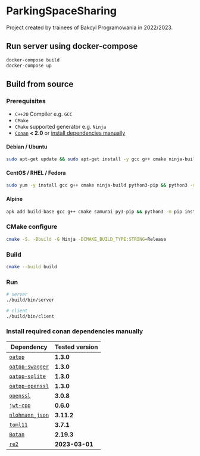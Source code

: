 # ParkingSpaceSharing
Project created by trainees of Bakcyl Programowania in 2022/2023.

## Run server using docker-compose

```bash
docker-compose build
docker-compose up
```

## Build from source

### Prerequisites
 - `C++20` Compiler e.g. `GCC`
 - `CMake`
 - `CMake` supported generator e.g. `Ninja`
 - [`Conan`](https://conan.io/) **< 2.0** or [install dependencies manually](#install-conan-dependencies-manually)

#### Debian / Ubuntu
```bash
sudo apt-get update && sudo apt-get install -y gcc g++ cmake ninja-build python3-pip && python3 -m pip install --user --upgrade conan==1.59
```

#### CentOS / RHEL / Fedora
```bash
sudo yum -y install gcc g++ cmake ninja-build python3-pip && python3 -m pip install --user --upgrade conan==1.59
```

#### Alpine
```bash
apk add build-base gcc g++ cmake samurai py3-pip && python3 -m pip install --user --upgrade conan==1.59
```

### CMake configure
```bash
cmake -S. -Bbuild -G Ninja -DCMAKE_BUILD_TYPE:STRING=Release
```

### Build
```bash
cmake --build build
```

### Run
```bash
# server
./build/bin/server

# client
./build/bin/client
```

### Install required conan dependencies manually

| Dependency                                                | Tested version |
|-----------------------------------------------------------|----------------|
| [`oatpp`](https://github.com/oatpp/oatpp)                 | **1.3.0**      |
| [`oatpp-swagger`](https://github.com/oatpp/oatpp-swagger) | **1.3.0**      |
| [`oatpp-sqlite`](https://github.com/oatpp/oatpp-sqlite)   | **1.3.0**      |
| [`oatpp-openssl`](https://github.com/oatpp/oatpp-openssl) | **1.3.0**      |
| [`openssl`](https://github.com/openssl/openssl)           | **3.0.8**      |
| [`jwt-cpp`](https://github.com/Thalhammer/jwt-cpp)        | **0.6.0**      |
| [`nlohmann_json`](https://github.com/nlohmann/json)       | **3.11.2**     |
| [`toml11`](https://github.com/ToruNiina/toml11)           | **3.7.1**      |
| [`Botan`](https://github.com/randombit/botan)             | **2.19.3**     |
| [`re2`](https://github.com/google/re2)                    | **2023-03-01** |
